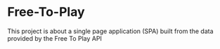 # Free-To-Play
This project is about a single page application (SPA) built from the data provided by the Free To Play API
